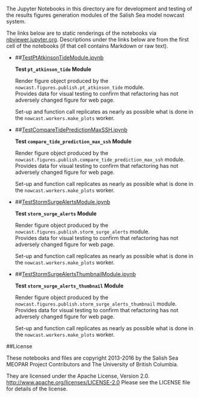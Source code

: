 The Jupyter Notebooks in this directory are for development and testing of
the results figures generation modules of the Salish Sea model nowcast system.

The links below are to static renderings of the notebooks via
[nbviewer.jupyter.org](http://nbviewer.jupyter.org/).
Descriptions under the links below are from the first cell of the notebooks
(if that cell contains Markdown or raw text).

* ##[TestPtAtkinsonTideModule.ipynb](http://nbviewer.jupyter.org/urls/bitbucket.org/salishsea/tools/raw/tip/SalishSeaNowcast/notebooks/figures/publish/TestPtAtkinsonTideModule.ipynb)  
    
    **Test `pt_atkinson_tide` Module**  
      
    Render figure object produced by the `nowcast.figures.publish.pt_atkinson_tide` module.  
    Provides data for visual testing to confirm that refactoring has not adversely changed figure for web page.  
      
    Set-up and function call replicates as nearly as possible what is done in the `nowcast.workers.make_plots` worker.  

* ##[TestCompareTidePredictionMaxSSH.ipynb](http://nbviewer.jupyter.org/urls/bitbucket.org/salishsea/tools/raw/tip/SalishSeaNowcast/notebooks/figures/publish/TestCompareTidePredictionMaxSSH.ipynb)  
    
    **Test `compare_tide_prediction_max_ssh` Module**  
      
    Render figure object produced by the `nowcast.figures.publish.compare_tide_prediction_max_ssh` module.  
    Provides data for visual testing to confirm that refactoring has not adversely changed figure for web page.  
      
    Set-up and function call replicates as nearly as possible what is done in the `nowcast.workers.make_plots` worker.  

* ##[TestStormSurgeAlertsModule.ipynb](http://nbviewer.jupyter.org/urls/bitbucket.org/salishsea/tools/raw/tip/SalishSeaNowcast/notebooks/figures/publish/TestStormSurgeAlertsModule.ipynb)  
    
    **Test `storm_surge_alerts` Module**  
      
    Render figure object produced by the `nowcast.figures.publish.storm_surge_alerts` module.  
    Provides data for visual testing to confirm that refactoring has not adversely changed figure for web page.  
      
    Set-up and function call replicates as nearly as possible what is done in the `nowcast.workers.make_plots` worker.  

* ##[TestStormSurgeAlertsThumbnailModule.ipynb](http://nbviewer.jupyter.org/urls/bitbucket.org/salishsea/tools/raw/tip/SalishSeaNowcast/notebooks/figures/publish/TestStormSurgeAlertsThumbnailModule.ipynb)  
    
    **Test `storm_surge_alerts_thumbnail` Module**  
      
    Render figure object produced by the `nowcast.figures.publish.storm_surge_alerts_thumbnail` module.  
    Provides data for visual testing to confirm that refactoring has not adversely changed figure for web page.  
      
    Set-up and function call replicates as nearly as possible what is done in the `nowcast.workers.make_plots` worker.  


##License

These notebooks and files are copyright 2013-2016
by the Salish Sea MEOPAR Project Contributors
and The University of British Columbia.

They are licensed under the Apache License, Version 2.0.
http://www.apache.org/licenses/LICENSE-2.0
Please see the LICENSE file for details of the license.
